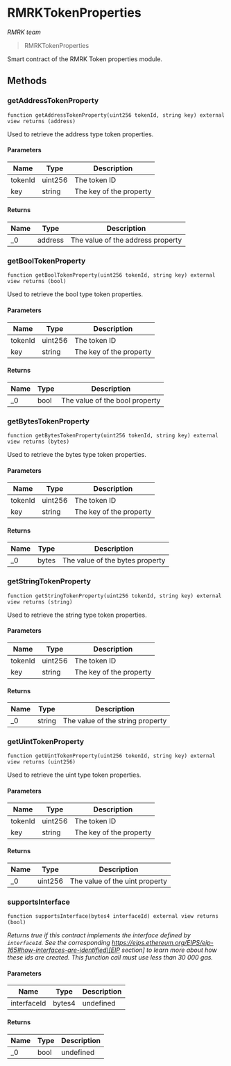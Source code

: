 # RMRKTokenProperties

_RMRK team_

> RMRKTokenProperties

Smart contract of the RMRK Token properties module.

## Methods

### getAddressTokenProperty

```solidity
function getAddressTokenProperty(uint256 tokenId, string key) external view returns (address)
```

Used to retrieve the address type token properties.

#### Parameters

| Name    | Type    | Description             |
| ------- | ------- | ----------------------- |
| tokenId | uint256 | The token ID            |
| key     | string  | The key of the property |

#### Returns

| Name | Type    | Description                       |
| ---- | ------- | --------------------------------- |
| \_0  | address | The value of the address property |

### getBoolTokenProperty

```solidity
function getBoolTokenProperty(uint256 tokenId, string key) external view returns (bool)
```

Used to retrieve the bool type token properties.

#### Parameters

| Name    | Type    | Description             |
| ------- | ------- | ----------------------- |
| tokenId | uint256 | The token ID            |
| key     | string  | The key of the property |

#### Returns

| Name | Type | Description                    |
| ---- | ---- | ------------------------------ |
| \_0  | bool | The value of the bool property |

### getBytesTokenProperty

```solidity
function getBytesTokenProperty(uint256 tokenId, string key) external view returns (bytes)
```

Used to retrieve the bytes type token properties.

#### Parameters

| Name    | Type    | Description             |
| ------- | ------- | ----------------------- |
| tokenId | uint256 | The token ID            |
| key     | string  | The key of the property |

#### Returns

| Name | Type  | Description                     |
| ---- | ----- | ------------------------------- |
| \_0  | bytes | The value of the bytes property |

### getStringTokenProperty

```solidity
function getStringTokenProperty(uint256 tokenId, string key) external view returns (string)
```

Used to retrieve the string type token properties.

#### Parameters

| Name    | Type    | Description             |
| ------- | ------- | ----------------------- |
| tokenId | uint256 | The token ID            |
| key     | string  | The key of the property |

#### Returns

| Name | Type   | Description                      |
| ---- | ------ | -------------------------------- |
| \_0  | string | The value of the string property |

### getUintTokenProperty

```solidity
function getUintTokenProperty(uint256 tokenId, string key) external view returns (uint256)
```

Used to retrieve the uint type token properties.

#### Parameters

| Name    | Type    | Description             |
| ------- | ------- | ----------------------- |
| tokenId | uint256 | The token ID            |
| key     | string  | The key of the property |

#### Returns

| Name | Type    | Description                    |
| ---- | ------- | ------------------------------ |
| \_0  | uint256 | The value of the uint property |

### supportsInterface

```solidity
function supportsInterface(bytes4 interfaceId) external view returns (bool)
```

_Returns true if this contract implements the interface defined by `interfaceId`. See the corresponding https://eips.ethereum.org/EIPS/eip-165#how-interfaces-are-identified\[EIP section] to learn more about how these ids are created. This function call must use less than 30 000 gas._

#### Parameters

| Name        | Type   | Description |
| ----------- | ------ | ----------- |
| interfaceId | bytes4 | undefined   |

#### Returns

| Name | Type | Description |
| ---- | ---- | ----------- |
| \_0  | bool | undefined   |
